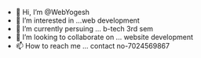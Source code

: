 - 👋 Hi, I’m @WebYogesh
- 👀 I’m interested in ...web development
- 🌱 I’m currently persuing ... b-tech 3rd sem 
- 💞️ I’m looking to collaborate on ... website development
- 📫 How to reach me ... contact no-7024569867

<!---
WebYogesh/WebYogesh is a ✨ special ✨ repository because its `README.md` (this file) appears on your GitHub profile.
You can click the Preview link to take a look at your changes.
--->
